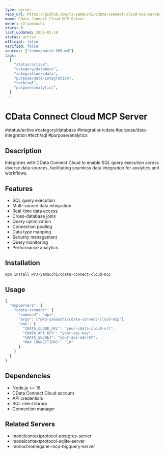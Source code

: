 ```yaml
---
type: server
repo_url: https://github.com/r3-yamauchi/cdata-connect-cloud-mcp-server
name: CData Connect Cloud MCP Server
owner: r3-yamauchi
stars: 0
last_updated: 2025-02-18
status: active
official: false
verified: false
sources: ["inbox/batch_005.md"]
tags:
  [
    "status/active",
    "category/database",
    "integration/cdata",
    "purpose/data-integration",
    "tech/sql",
    "purpose/analytics",
  ]
---
```


# CData Connect Cloud MCP Server

#status/active #category/database #integration/cdata #purpose/data-integration #tech/sql #purpose/analytics

## Description

Integrates with CData Connect Cloud to enable SQL query execution across diverse data sources, facilitating seamless data integration for analytics and workflows.

## Features

- SQL query execution
- Multi-source data integration
- Real-time data access
- Cross-database joins
- Query optimization
- Connection pooling
- Data type mapping
- Security management
- Query monitoring
- Performance analytics

## Installation

```bash
npm install @r3-yamauchi/cdata-connect-cloud-mcp
```

## Usage

```javascript
{
  "mcpServers": {
    "cdata-connect": {
      "command": "npx",
      "args": ["@r3-yamauchi/cdata-connect-cloud-mcp"],
      "env": {
        "CDATA_CLOUD_URL": "your-cdata-cloud-url",
        "CDATA_API_KEY": "your-api-key",
        "CDATA_SECRET": "your-api-secret",
        "MAX_CONNECTIONS": "10"
      }
    }
  }
}
```

## Dependencies

- Node.js >= 16
- CData Connect Cloud account
- API credentials
- SQL client library
- Connection manager

## Related Servers

- modelcontextprotocol-postgres-server
- modelcontextprotocol-sqlite-server
- monochromegane-mcp-bigquery-server
